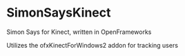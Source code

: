 # SimonSaysKinect
Simon Says for Kinect, written in OpenFrameworks

Utilizes the ofxKinectForWindows2 addon for tracking users
